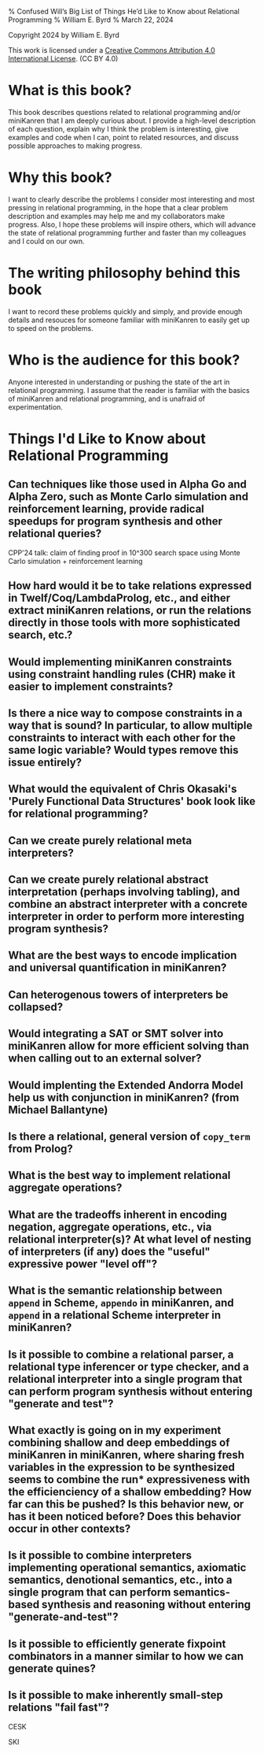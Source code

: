 % Confused Will’s Big List of Things He’d Like to Know about Relational Programming
% William E. Byrd
% March 22, 2024

Copyright 2024 by William E. Byrd

This work is licensed under a [Creative Commons Attribution 4.0 International License](http://creativecommons.org/licenses/by/4.0/). (CC BY 4.0) 

# What is this book?

This book describes questions related to relational programming and/or miniKanren that I am deeply curious about.  I provide a high-level description of each question, explain why I think the problem is interesting, give examples and code when I can, point to related resources, and discuss possible approaches to making progress.

# Why this book?

I want to clearly describe the problems I consider most interesting and most pressing in relational programming, in the hope that a clear problem description and examples may help me and my collaborators make progress.  Also, I hope these problems will inspire others, which will advance the state of relational programming further and faster than my colleagues and I could on our own.

# The writing philosophy behind this book

I want to record these problems quickly and simply, and provide enough details and resouces for someone familiar with miniKanren to easily get up to speed on the problems.

# Who is the audience for this book?

Anyone interested in understanding or pushing the state of the art in relational programming.  I assume that the reader is familiar with the basics of miniKanren and relational programming, and is unafraid of experimentation.

# Things I'd Like to Know about Relational Programming

## Can techniques like those used in Alpha Go and Alpha Zero, such as Monte Carlo simulation and reinforcement learning, provide radical speedups for program synthesis and other relational queries?

CPP'24 talk: claim of finding proof in 10^300 search space using Monte Carlo simulation + reinforcement learning

## How hard would it be to take relations expressed in Twelf/Coq/LambdaProlog, etc., and either extract miniKanren relations, or run the relations directly in those tools with more sophisticated search, etc.?

## Would implementing miniKanren constraints using constraint handling rules (CHR) make it easier to implement constraints?

## Is there a nice way to compose constraints in a way that is sound?  In particular, to allow multiple constraints to interact with each other for the same logic variable?  Would types remove this issue entirely?

## What would the equivalent of Chris Okasaki's 'Purely Functional Data Structures' book look like for relational programming?

## Can we create purely relational meta interpreters?

## Can we create purely relational abstract interpretation (perhaps involving tabling), and combine an abstract interpreter with a concrete interpreter in order to perform more interesting program synthesis?

## What are the best ways to encode implication and universal quantification in miniKanren?

## Can heterogenous towers of interpreters be collapsed?

## Would integrating a SAT or SMT solver into miniKanren allow for more efficient solving than when calling out to an external solver?

## Would implenting the Extended Andorra Model help us with conjunction in miniKanren?  (from Michael Ballantyne)

## Is there a relational, general version of `copy_term` from Prolog?

## What is the best way to implement relational aggregate operations?

## What are the tradeoffs inherent in encoding negation, aggregate operations, etc., via relational interpreter(s)?  At what level of nesting of interpreters (if any) does the "useful" expressive power "level off"?

## What is the semantic relationship between `append` in Scheme, `appendo` in miniKanren, and `append` in a relational Scheme interpreter in miniKanren?

## Is it possible to combine a relational parser, a relational type inferencer or type checker, and a relational interpreter into a single program that can perform program synthesis without entering "generate and test"?

## What exactly is going on in my experiment combining shallow and deep embeddings of miniKanren in miniKanren, where sharing fresh variables in the expression to be synthesized seems to combine the run* expressiveness with the efficienciency of a shallow embedding?  How far can this be pushed?  Is this behavior new, or has it been noticed before?  Does this behavior occur in other contexts?

## Is it possible to combine interpreters implementing operational semantics, axiomatic semantics, denotional semantics, etc., into a single program that can perform semantics-based synthesis and reasoning without entering "generate-and-test"?

## Is it possible to efficiently generate fixpoint combinators in a manner similar to how we can generate quines?

## Is it possible to make inherently small-step relations "fail fast"?

CESK

SKI